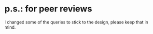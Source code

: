 # p.s.: for peer reviews
I changed some of the queries to stick to the design, please keep that in mind.
